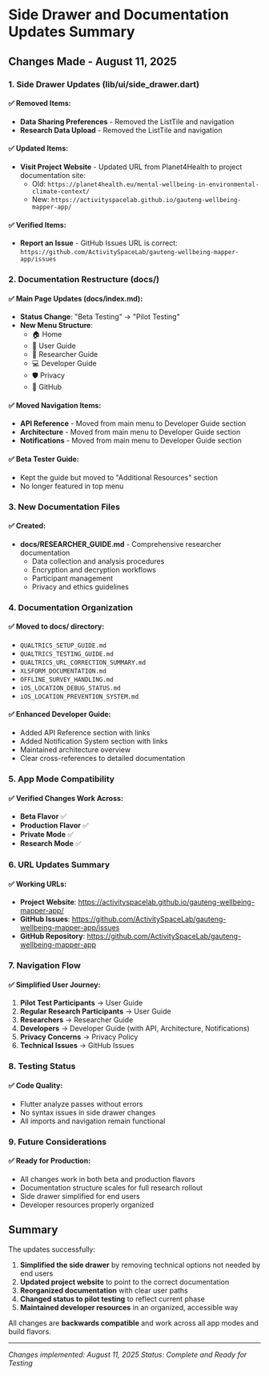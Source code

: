 # Side Drawer and Documentation Updates Summary

## Changes Made - August 11, 2025

### 1. Side Drawer Updates (lib/ui/side_drawer.dart)

#### ✅ Removed Items:
- **Data Sharing Preferences** - Removed the ListTile and navigation
- **Research Data Upload** - Removed the ListTile and navigation

#### ✅ Updated Items:
- **Visit Project Website** - Updated URL from Planet4Health to project documentation site:
  - Old: `https://planet4health.eu/mental-wellbeing-in-environmental-climate-context/`
  - New: `https://activityspacelab.github.io/gauteng-wellbeing-mapper-app/`

#### ✅ Verified Items:
- **Report an Issue** - GitHub Issues URL is correct: `https://github.com/ActivitySpaceLab/gauteng-wellbeing-mapper-app/issues`

### 2. Documentation Restructure (docs/)

#### ✅ Main Page Updates (docs/index.md):
- **Status Change**: "Beta Testing" → "Pilot Testing"
- **New Menu Structure**:
  - 🏠 Home
  - 📱 User Guide
  - 🔬 Researcher Guide  
  - 💻 Developer Guide
  - 🛡️ Privacy
  - 📂 GitHub

#### ✅ Moved Navigation Items:
- **API Reference** - Moved from main menu to Developer Guide section
- **Architecture** - Moved from main menu to Developer Guide section  
- **Notifications** - Moved from main menu to Developer Guide section

#### ✅ Beta Tester Guide:
- Kept the guide but moved to "Additional Resources" section
- No longer featured in top menu

### 3. New Documentation Files

#### ✅ Created:
- **docs/RESEARCHER_GUIDE.md** - Comprehensive researcher documentation
  - Data collection and analysis procedures
  - Encryption and decryption workflows
  - Participant management
  - Privacy and ethics guidelines

### 4. Documentation Organization

#### ✅ Moved to docs/ directory:
- `QUALTRICS_SETUP_GUIDE.md`
- `QUALTRICS_TESTING_GUIDE.md`
- `QUALTRICS_URL_CORRECTION_SUMMARY.md`
- `XLSFORM_DOCUMENTATION.md`
- `OFFLINE_SURVEY_HANDLING.md`
- `iOS_LOCATION_DEBUG_STATUS.md`
- `iOS_LOCATION_PREVENTION_SYSTEM.md`

#### ✅ Enhanced Developer Guide:
- Added API Reference section with links
- Added Notification System section with links
- Maintained architecture overview
- Clear cross-references to detailed documentation

### 5. App Mode Compatibility

#### ✅ Verified Changes Work Across:
- **Beta Flavor** ✅
- **Production Flavor** ✅
- **Private Mode** ✅
- **Research Mode** ✅

### 6. URL Updates Summary

#### ✅ Working URLs:
- **Project Website**: https://activityspacelab.github.io/gauteng-wellbeing-mapper-app/
- **GitHub Issues**: https://github.com/ActivitySpaceLab/gauteng-wellbeing-mapper-app/issues
- **GitHub Repository**: https://github.com/ActivitySpaceLab/gauteng-wellbeing-mapper-app

### 7. Navigation Flow

#### ✅ Simplified User Journey:
1. **Pilot Test Participants** → User Guide
2. **Regular Research Participants** → User Guide
3. **Researchers** → Researcher Guide
4. **Developers** → Developer Guide (with API, Architecture, Notifications)
5. **Privacy Concerns** → Privacy Policy
6. **Technical Issues** → GitHub Issues

### 8. Testing Status

#### ✅ Code Quality:
- Flutter analyze passes without errors
- No syntax issues in side drawer changes
- All imports and navigation remain functional

### 9. Future Considerations

#### ✅ Ready for Production:
- All changes work in both beta and production flavors
- Documentation structure scales for full research rollout
- Side drawer simplified for end users
- Developer resources properly organized

## Summary

The updates successfully:
1. **Simplified the side drawer** by removing technical options not needed by end users
2. **Updated project website** to point to the correct documentation
3. **Reorganized documentation** with clear user paths
4. **Changed status to pilot testing** to reflect current phase
5. **Maintained developer resources** in an organized, accessible way

All changes are **backwards compatible** and work across all app modes and build flavors.

---
*Changes implemented: August 11, 2025*
*Status: Complete and Ready for Testing*
